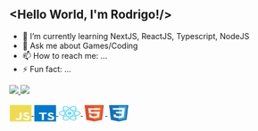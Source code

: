 ## <Hello World, I'm Rodrigo!/>

- 🌱 I’m currently learning NextJS, ReactJS, Typescript, NodeJS
- 💬 Ask me about Games/Coding
- 📫 How to reach me: ...
- ⚡ Fun fact: ...

<div>
  <a href="https://github.com/RodrigoSCoutinho">
  <img height="180em" src="https://github-readme-stats.vercel.app/api?username=rodrigoscoutinho&show_icons=true&theme=dracula&include_all_commits=true&count_private=true"/>
  <img height="180em" src="https://github-readme-stats.vercel.app/api/top-langs/?username=RodrigoSCoutinho&layout=compact&langs_count=7&theme=dracula"/>
</div>
<div style="display: inline_block"><br>
  <img align="center" alt="Rod-JS" height="30" width="40" src="https://raw.githubusercontent.com/devicons/devicon/master/icons/javascript/javascript-plain.svg">
  <img align="center" alt="Rod-Ts" height="30" width="40" src="https://raw.githubusercontent.com/devicons/devicon/master/icons/typescript/typescript-plain.svg">
  <img align="center" alt="Rod-React" height="30" width="40" src="https://raw.githubusercontent.com/devicons/devicon/master/icons/react/react-original.svg">
  <img align="center" alt="Rod-HTML" height="30" width="40" src="https://raw.githubusercontent.com/devicons/devicon/master/icons/html5/html5-original.svg">
  <img align="center" alt="Rod-CSS" height="30" width="40" src="https://raw.githubusercontent.com/devicons/devicon/master/icons/css3/css3-original.svg">
</div>

 ##
